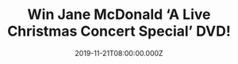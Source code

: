 ---
campaign-uuid: "c-5014af97-6d21-4bde-98dd-cc1574c8f38d"
type: "Competition"
category: "Music"
date: "2019-11-21T08:00:00.000Z"
end-date: "2019-12-21T23:59:00.000Z"
disable-form: false
is_promoted: false
has_entry_page: true
title: "Win Jane McDonald ‘A Live Christmas Concert Special’ DVD!"
competition-description: "<p>After a sold out Anniversary tour “Celebrate 20 Years”\
  \ in the summer of 2018, Jane and her team decided to put on a one off Christmas\
  \ Concert at the First Direct Arena in Leeds to finish of the year with some festive\
  \ fun. We are giving away ‘A live Christmas Concert Special’ of Jane McDonald and\
  \ her band!</p>\n<p>Let’s get festive now, click below for a chance to win!</p>\n"
hero-header: "Win Jane McDonald ‘A Live Christmas Concert Special’ DVD!"
terms-confirmation: "N/A"
banner-img: "https://assets.expresslyapp.com/asset-a3268b1b-135a-44b8-90d3-a933af57e710.jpg"
logo-left-href: "http://club.expressly.io"
logo-left-image: "https://assets.expresslyapp.com/asset-b1ab3111-78e0-4017-93d3-815208758b98.jpg"
logo-left-title: "Expressly Club"
bg-image-hero: "https://assets.expresslyapp.com/asset-d8e0ebf2-da4b-492e-acf4-e807086780f0.jpg"
bg-image-first: "https://assets.expresslyapp.com/asset-714dbeb2-921c-4a37-ae6a-14c087577698.jpg"
section1-content: "<p>After a sold out Anniversary tour “Celebrate 20 Years” in the\
  \ summer of 2018 Jane and her team decided to put on a one off Christmas Concert\
  \ at the First Direct Arena in Leeds to finish of the year with some festive fun.\
  \ They performed a selection of Christmas classics as well as the best bits from\
  \ the anniversary tour. Filmed live on Saturday 15th December 2018 at the First\
  \ Direct Arena in Leeds.</p>\n<p>Click below for a chance to win!</p>\n"
entry-title: "Win Jane McDonald ‘A Live Christmas Concert Special’ DVD!"
entry-content: "<p>Enter the draw to win Jane McDonald ‘A Live Christmas Concert Special’\
  \ DVD by completing the form below before 23:59 on the 21st of December 2019.</p>\n"
has-winner: false
prize-description: "Jane McDonald ‘A Live Christmas Concert Special’ DVD!"
special-conditions: "Multiple entries are allowed up to one every day.\r\n\r\nThis\
  \ competition is also available on: https://aaa.nme.com/competitons/jane-mcdonald-christmas-concert-special-dvd"
country-restrictions:
- "GB"
---